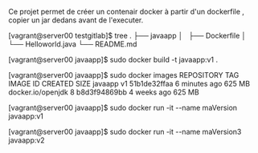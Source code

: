 Ce projet permet de créer un contenair docker à partir d'un dockerfile , copier un jar dedans avant de l'executer.

[vagrant@server00 testgitlab]$ tree
.
├── javaapp
│   ├── Dockerfile
│   └── Helloworld.java
└── README.md

[vagrant@server00 javaapp]$ sudo docker build -t javaapp:v1 .

[vagrant@server00 javaapp]$ sudo docker images
REPOSITORY          TAG                 IMAGE ID            CREATED             SIZE
javaapp             v1                  51b1de32ffaa        6 minutes ago       625 MB
docker.io/openjdk   8                   b8d3f94869bb        4 weeks ago         625 MB


[vagrant@server00 javaapp]$ sudo docker run -it --name maVersion javaapp:v1

[vagrant@server00 javaapp]$ sudo docker run -it --name maVersion3 javaapp:v2
